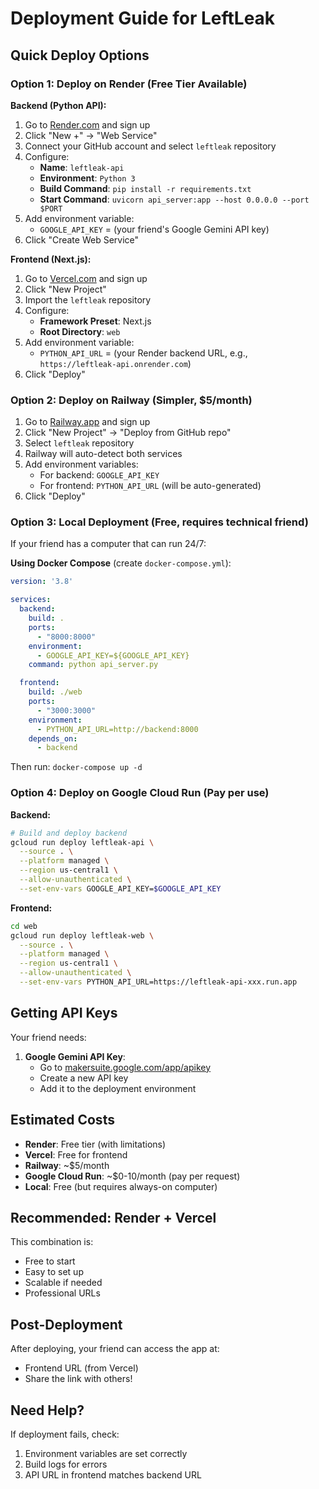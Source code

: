 # Deployment Guide for LeftLeak

## Quick Deploy Options

### Option 1: Deploy on Render (Free Tier Available)

**Backend (Python API):**

1. Go to [Render.com](https://render.com) and sign up
2. Click "New +" → "Web Service"
3. Connect your GitHub account and select `leftleak` repository
4. Configure:
   - **Name**: `leftleak-api`
   - **Environment**: `Python 3`
   - **Build Command**: `pip install -r requirements.txt`
   - **Start Command**: `uvicorn api_server:app --host 0.0.0.0 --port $PORT`
5. Add environment variable:
   - `GOOGLE_API_KEY` = (your friend's Google Gemini API key)
6. Click "Create Web Service"

**Frontend (Next.js):**

1. Go to [Vercel.com](https://vercel.com) and sign up
2. Click "New Project"
3. Import the `leftleak` repository
4. Configure:
   - **Framework Preset**: Next.js
   - **Root Directory**: `web`
5. Add environment variable:
   - `PYTHON_API_URL` = (your Render backend URL, e.g., `https://leftleak-api.onrender.com`)
6. Click "Deploy"

### Option 2: Deploy on Railway (Simpler, $5/month)

1. Go to [Railway.app](https://railway.app) and sign up
2. Click "New Project" → "Deploy from GitHub repo"
3. Select `leftleak` repository
4. Railway will auto-detect both services
5. Add environment variables:
   - For backend: `GOOGLE_API_KEY`
   - For frontend: `PYTHON_API_URL` (will be auto-generated)
6. Click "Deploy"

### Option 3: Local Deployment (Free, requires technical friend)

If your friend has a computer that can run 24/7:

**Using Docker Compose** (create `docker-compose.yml`):

```yaml
version: '3.8'

services:
  backend:
    build: .
    ports:
      - "8000:8000"
    environment:
      - GOOGLE_API_KEY=${GOOGLE_API_KEY}
    command: python api_server.py

  frontend:
    build: ./web
    ports:
      - "3000:3000"
    environment:
      - PYTHON_API_URL=http://backend:8000
    depends_on:
      - backend
```

Then run: `docker-compose up -d`

### Option 4: Deploy on Google Cloud Run (Pay per use)

**Backend:**
```bash
# Build and deploy backend
gcloud run deploy leftleak-api \
  --source . \
  --platform managed \
  --region us-central1 \
  --allow-unauthenticated \
  --set-env-vars GOOGLE_API_KEY=$GOOGLE_API_KEY
```

**Frontend:**
```bash
cd web
gcloud run deploy leftleak-web \
  --source . \
  --platform managed \
  --region us-central1 \
  --allow-unauthenticated \
  --set-env-vars PYTHON_API_URL=https://leftleak-api-xxx.run.app
```

## Getting API Keys

Your friend needs:
1. **Google Gemini API Key**:
   - Go to [makersuite.google.com/app/apikey](https://makersuite.google.com/app/apikey)
   - Create a new API key
   - Add it to the deployment environment

## Estimated Costs

- **Render**: Free tier (with limitations)
- **Vercel**: Free for frontend
- **Railway**: ~$5/month
- **Google Cloud Run**: ~$0-10/month (pay per request)
- **Local**: Free (but requires always-on computer)

## Recommended: Render + Vercel

This combination is:
- Free to start
- Easy to set up
- Scalable if needed
- Professional URLs

## Post-Deployment

After deploying, your friend can access the app at:
- Frontend URL (from Vercel)
- Share the link with others!

## Need Help?

If deployment fails, check:
1. Environment variables are set correctly
2. Build logs for errors
3. API URL in frontend matches backend URL